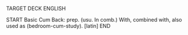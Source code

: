 TARGET DECK
ENGLISH

START
Basic
Cum
Back: prep. (usu. In comb.) With, combined with, also used as (bedroom-cum-study). [latin]
END
